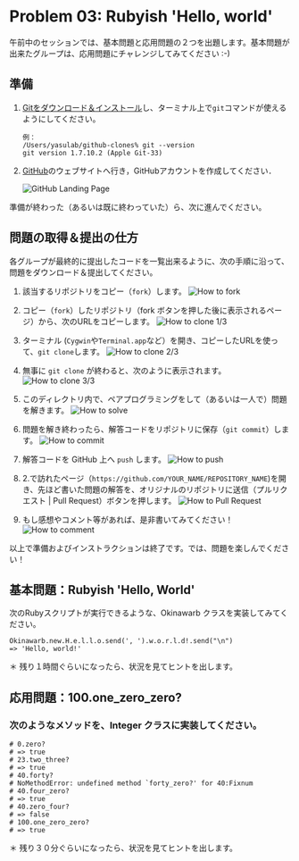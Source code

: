 Problem 03: Rubyish 'Hello, world'
=================================

午前中のセッションでは、基本問題と応用問題の２つを出題します。基本問題が出来たグループは、応用問題にチャレンジしてみてください :-)

## 準備

1. [Gitをダウンロード＆インストール](http://git-scm.com/downloads)し、ターミナル上で`git`コマンドが使えるようにしてください。
	```
	例：
	/Users/yasulab/github-clones% git --version
	git version 1.7.10.2 (Apple Git-33)
	```

2. [GitHub](https://github.com/)のウェブサイトへ行き，GitHubアカウントを作成してください．

	![GitHub Landing Page](https://dl.dropboxusercontent.com/u/2819285/github_landing-page.png)

準備が終わった（あるいは既に終わっていた）ら、次に進んでください。


## 問題の取得＆提出の仕方

各グループが最終的に提出したコードを一覧出来るように、次の手順に沿って、問題をダウンロード＆提出してください。

1. 該当するリポジトリをコピー（`fork`）します。
	![How to fork](https://dl.dropboxusercontent.com/u/2819285/howto-fork.png)
	
2. コピー（`fork`）したリポジトリ（fork ボタンを押した後に表示されるページ）から、次のURLをコピーします。
	![How to clone 1/3](https://dl.dropboxusercontent.com/u/2819285/howto-clone.png)
	
3. ターミナル (`Cygwin`や`Terminal.app`など）を開き、コピーしたURLを使って、`git clone`します。
	![How to clone 2/3](https://dl.dropboxusercontent.com/u/2819285/howto-clone-2.png)
	
4. 無事に `git clone` が終わると、次のように表示されます。
	![How to clone 3/3](https://dl.dropboxusercontent.com/u/2819285/howto-clone-3.png)

5. このディレクトリ内で、ペアプログラミングをして（あるいは一人で）問題を解きます。
	![How to solve](https://dl.dropboxusercontent.com/u/2819285/howto-solve.png)
	
6. 問題を解き終わったら、解答コードをリポジトリに保存（`git commit`）します。
	![How to commit](https://dl.dropboxusercontent.com/u/2819285/howto-commit.png)
	
7. 解答コードを GitHub 上へ `push` します。
	![How to push](https://dl.dropboxusercontent.com/u/2819285/howto-push.png)
	
8. 2.で訪れたページ（`https://github.com/YOUR_NAME/REPOSITORY_NAME`)を開き、先ほど書いた問題の解答を、オリジナルのリポジトリに送信（プルリクエスト | Pull Request）ボタンを押します。
	![How to Pull Request](https://dl.dropboxusercontent.com/u/2819285/howto-pr.png)
	
9. もし感想やコメント等があれば、是非書いてみてください！
	![How to comment](https://dl.dropboxusercontent.com/u/2819285/howto-comment.png)

以上で準備およびインストラクションは終了です。では、問題を楽しんでください！


## 基本問題：Rubyish 'Hello, World'

次のRubyスクリプトが実行できるような、Okinawarb クラスを実装してみてください。

```
Okinawarb.new.H.e.l.l.o.send(', ').w.o.r.l.d!.send("\n")
=> 'Hello, world!'
```

＊ 残り１時間ぐらいになったら、状況を見てヒントを出します。

## 応用問題：100.one_zero_zero?

### 次のようなメソッドを、Integer クラスに実装してください。

```
# 0.zero?
# => true
# 23.two_three?
# => true
# 40.forty?
# NoMethodError: undefined method `forty_zero?' for 40:Fixnum
# 40.four_zero?
# => true
# 40.zero_four?
# => false
# 100.one_zero_zero?
# => true
```

＊ 残り３０分ぐらいになったら、状況を見てヒントを出します。
